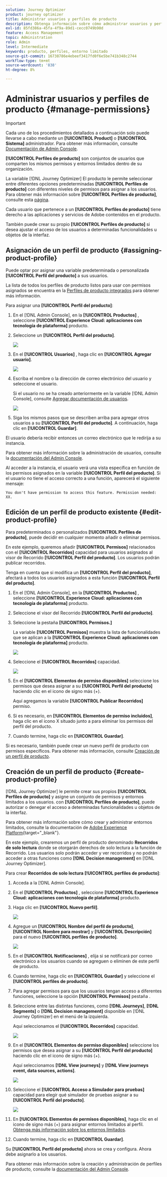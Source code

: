 ```yaml
---
solution: Journey Optimizer
product: journey optimizer
title: Administrar usuarios y perfiles de producto
description: Obtenga información sobre cómo administrar usuarios y perfiles de producto
exl-id: 85fd386a-45fa-4f9a-89d1-cecc0749b90d
feature: Access Management
topic: Administration
role: Admin
level: Intermediate
keywords: producto, perfiles, entorno limitado
source-git-commit: 16738786e4ebeef3417fd0f6e5be741b348c2744
workflow-type: tm+mt
source-wordcount: '838'
ht-degree: 8%

---
```


# Administrar usuarios y perfiles de producto {#manage-permissions}

>[!IMPORTANT]
>
> Cada uno de los procedimientos detallados a continuación solo puede llevarse a cabo mediante un **[!UICONTROL Product]** o **[!UICONTROL Sistema]** administrador. Para obtener más información, consulte [Documentación de Admin Console](https://helpx.adobe.com/enterprise/admin-guide.html/enterprise/using/admin-roles.ug.html).

**[!UICONTROL Perfiles de producto]** son conjuntos de usuarios que comparten los mismos permisos y entornos limitados dentro de su organización.

La variable [!DNL Journey Optimizer] El producto le permite seleccionar entre diferentes opciones predeterminadas **[!UICONTROL Perfiles de producto]** con diferentes niveles de permisos para asignar a los usuarios. Para obtener más información sobre **[!UICONTROL Perfiles de producto]**, consulte esta [página](ootb-product-profiles.md).

Cada usuario que pertenece a un **[!UICONTROL Perfiles de producto]** tiene derecho a las aplicaciones y servicios de Adobe contenidos en el producto.

También puede crear su propio **[!UICONTROL Perfiles de producto]** si desea ajustar el acceso de los usuarios a determinadas funcionalidades u objetos de la interfaz.

## Asignación de un perfil de producto {#assigning-product-profile}

Puede optar por asignar una variable predeterminada o personalizada **[!UICONTROL Perfil del producto]** a sus usuarios.

La lista de todos los perfiles de producto listos para usar con permisos asignados se encuentra en la [Perfiles de producto integrados](ootb-product-profiles.md) para obtener más información.

Para asignar una **[!UICONTROL Perfil del producto]**:

1. En el [!DNL Admin Console], en la **[!UICONTROL Productos]** , seleccione **[!UICONTROL Experience Cloud: aplicaciones con tecnología de plataforma]** producto.

1. Seleccione un **[!UICONTROL Perfil del producto]**.

   ![](assets/do-not-localize/access_control_2.png)

1. En el **[!UICONTROL Usuarios]** , haga clic en **[!UICONTROL Agregar usuario]**.

   ![](assets/do-not-localize/access_control_3.png)

1. Escriba el nombre o la dirección de correo electrónico del usuario y seleccione el usuario.

   Si el usuario no se ha creado anteriormente en la variable [!DNL Admin Console], consulte [Agregar documentación de usuarios](https://helpx.adobe.com/enterprise/admin-guide.html/enterprise/using/manage-users-individually.ug.html#add-users).

   ![](assets/do-not-localize/access_control_4.png)

1. Siga los mismos pasos que se describen arriba para agregar otros usuarios a su **[!UICONTROL Perfil del producto]**. A continuación, haga clic en **[!UICONTROL Guardar]**.

El usuario debería recibir entonces un correo electrónico que le redirija a su instancia.

Para obtener más información sobre la administración de usuarios, consulte la [documentación del Admin Console](https://helpx.adobe.com/enterprise/admin-guide.html/enterprise/using/manage-users-individually.ug.html).

Al acceder a la instancia, el usuario verá una vista específica en función de los permisos asignados en la variable **[!UICONTROL Perfil del producto]**. Si el usuario no tiene el acceso correcto a una función, aparecerá el siguiente mensaje:

`You don't have permission to access this feature. Permission needed: XX.`

## Edición de un perfil de producto existente {#edit-product-profile}

Para predeterminados o personalizados **[!UICONTROL Perfiles de producto]**, puede decidir en cualquier momento añadir o eliminar permisos.

En este ejemplo, queremos añadir **[!UICONTROL Permisos]** relacionados con el **[!UICONTROL Recorridos]** capacidad para usuarios asignados al visor de Recorrido **[!UICONTROL Perfil del producto]**. Los usuarios podrán publicar recorridos.

Tenga en cuenta que si modifica un **[!UICONTROL Perfil del producto]**, afectará a todos los usuarios asignados a esta función **[!UICONTROL Perfil del producto]**.

1. En el [!DNL Admin Console], en la **[!UICONTROL Productos]** , seleccione **[!UICONTROL Experience Cloud: aplicaciones con tecnología de plataforma]** producto.

1. Seleccione el visor del Recorrido **[!UICONTROL Perfil del producto]**.

1. Seleccione la pestaña **[!UICONTROL Permisos.]**

   La variable **[!UICONTROL Permisos]** muestra la lista de funcionalidades que se aplican a la **[!UICONTROL Experience Cloud: aplicaciones con tecnología de plataforma]** producto.

   ![](assets/do-not-localize/access_control_5.png)

1. Seleccione el **[!UICONTROL Recorridos]** capacidad.

   ![](assets/do-not-localize/access_control_6.png)

1. En el **[!UICONTROL Elementos de permiso disponibles]** seleccione los permisos que desea asignar a su **[!UICONTROL Perfil del producto]** haciendo clic en el icono de signo más (+).

   Aquí agregamos la variable **[!UICONTROL Publicar Recorridos]** permiso.

1. Si es necesario, en **[!UICONTROL Elementos de permiso incluidos]**, haga clic en el icono X situado junto a para eliminar los permisos del perfil del producto.

1. Cuando termine, haga clic en **[!UICONTROL Guardar]**.

Si es necesario, también puede crear un nuevo perfil de producto con permisos específicos. Para obtener más información, consulte [Creación de un perfil de producto](#create-product-profile).

## Creación de un perfil de producto {#create-product-profile}

[!DNL Journey Optimizer] le permite crear sus propios **[!UICONTROL Perfiles de producto]** y asigne un conjunto de permisos y entornos limitados a los usuarios. con **[!UICONTROL Perfiles de producto]**, puede autorizar o denegar el acceso a determinadas funcionalidades u objetos de la interfaz.

Para obtener más información sobre cómo crear y administrar entornos limitados, consulte la documentación de [Adobe Experience Platform](https://experienceleague.adobe.com/docs/experience-platform/sandbox/ui/user-guide.html?lang=es){target="_blank"}.

En este ejemplo, crearemos un perfil de producto denominado **Recorridos de solo lectura** donde se otorgarán derechos de solo lectura a la función de Recorrido. Los usuarios solo podrán acceder y ver recorridos y no podrán acceder a otras funciones como **[!DNL  Decision management]** en [!DNL Journey Optimizer].

Para crear **Recorridos de solo lectura** **[!UICONTROL perfiles de producto]**:

1. Acceda a la [!DNL Admin Console].

1. En el **[!UICONTROL Productos]** , seleccione **[!UICONTROL Experience Cloud: aplicaciones con tecnología de plataforma]** producto.

1. Haga clic en **[!UICONTROL Nuevo perfil]**.

   ![](assets/do-not-localize/access_control_9.png)

1. Agregue un **[!UICONTROL Nombre del perfil de producto]**, **[!UICONTROL Nombre para mostrar]** y **[!UICONTROL Descripción]** para el nuevo **[!UICONTROL perfiles de producto]**.

   ![](assets/do-not-localize/access_control_10.png)

1. En el **[!UICONTROL Notificaciones]** , elija si se notificará por correo electrónico a los usuarios cuando se agreguen o eliminen de este perfil de producto.

1. Cuando termine, haga clic en **[!UICONTROL Guardar]** y seleccione el **[!UICONTROL perfiles de producto]**.

1. Para agregar permisos para que los usuarios tengan acceso a diferentes funciones, seleccione la opción **[!UICONTROL Permisos]** pestaña .

1. Seleccione entre las distintas funciones, como **[!DNL Journeys]**, **[!DNL Segments]** o **[!DNL Decision management]** disponible en [!DNL Journey Optimizer] en el menú de la izquierda.

   Aquí seleccionamos el **[!UICONTROL Recorridos]** capacidad.

   ![](assets/do-not-localize/access_control_11.png)

1. En el **[!UICONTROL Elementos de permiso disponibles]** seleccione los permisos que desea asignar a su **[!UICONTROL Perfil del producto]** haciendo clic en el icono de signo más (+).

   Aquí seleccionamos **[!DNL View journeys]** y **[!DNL View journeys event, data sources, actions]**.

   ![](assets/do-not-localize/access_control_12.png)

1. Seleccione el **[!UICONTROL Acceso a Simulador para pruebas]** capacidad para elegir qué simulador de pruebas asignar a su **[!UICONTROL Perfil del producto]**.

   ![](assets/do-not-localize/access_control_13.png)

1. En **[!UICONTROL Elementos de permisos disponibles]**, haga clic en el icono de signo más (+) para asignar entornos limitados al perfil. [Obtenga más información sobre los entornos limitados](sandboxes.md).

1. Cuando termine, haga clic en **[!UICONTROL Guardar]**.

Su **[!UICONTROL Perfil del producto]** ahora se crea y configura. Ahora debe asignarlo a los usuarios.

Para obtener más información sobre la creación y administración de perfiles de producto, consulte la [documentación del Admin Console](https://helpx.adobe.com/enterprise/admin-guide.html/enterprise/using/manage-product-profiles.ug.html).
